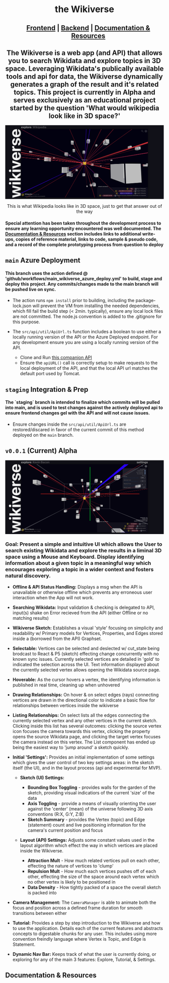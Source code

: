 <h1 align=center>the Wikiverse</h1>
<ul align=center>
  <h2>
    <a href=https://github.com/horaciovelvetine/wikidata-universe-client>Frontend</a> |
    <a href=https://github.com/horaciovelvetine/wikidata-universe-api>Backend</a> |
    <a href=#Documentation-&-Resources>Documentation & Resources </a>
  </h2>
</ul>

<h2 align=center>The Wikiverse is a web app (and API) that allows you to search Wikidata and explore topics in 3D space. Leveraging Wikidata's publically available tools and api for data, the Wikiverse dynamically generates a graph of the result and it's related topics. This project is currently in Alpha and serves exclusively as an educational project started by the question 'What would wikipedia look like in 3D space?'</h2>

<img align=center src=.github/readme_assests/wikipedia_in3D_v0.0.1.png>
<p align=center>This is what Wikipedia looks like in 3D space, just to get that answer out of the way</p>  

<h4>Special attention has been taken throughout the development process to ensure any learning opportunity encountered was well documented. The <a href=#Documentation-&-Resources>Documentation & Resources</a> section includes links to additional write-ups, copies of reference material, links to code, sample & pseudo code, and a record of the complete prototyping process from question to deploy</h4>

## `main` Azure Deployment

<h4>This branch uses the action defined @ 'github/workflows/main_wikiverse_azure_deploy.yml' to build, stage and deploy this project. Any commits/changes made to the main branch will be pushed live on sync. </h4>

- The action runs `npm install` prior to building, including the package-lock.json will prevent the VM from installing the needed dependencies, which fill fail the build step (< 2min. typically), ensure any local lock files are not committed. The node.js convention is added to the .gitignore for this purpose.

- The `src/api/util/ApiUrl.ts` function includes a boolean to use either a locally running version of the API or the Azure Deployed endpoint. For any development ensure you are using a locally running version of the API. 

  - Clone and Run <a href='https://github.com/horaciovelvetine/wikidata-universe-api'>this companion API</a>
  - Ensure the `apiURL()` call is correctly setup to make requests to the local deployment of the API, and that the local API url matches the default port used by Tomcat.

## `staging` Integration & Prep

<h4>The `staging` branch is intended to finalize which commits will be pulled into main, and is used to test changes against the actively deployed api to ensure frontend changes gel with the API and will not cause issues.</h4>

- Ensure changes inside the `src/api/util/ApiUrl.ts` are restored/discared in favor of the current commit of this method deployed on the `main` branch.

## `v0.0.1` (Current) Alpha

<img align=center src=.github/readme_assests/kb_ver0.0.1_demo.png>

<h3>Goal: Present a simple and intuitive UI which allows the User to search existing Wikidata and explore the results in a liminal 3D space using a Mouse and Keyboard. Display identifying information about a given topic in a meaningful way which encourages exploring a topic in a wider context and fosters natural discovery.</h3>

- **Offline & API Status Handling:** Displays a msg when the API is unavailable or otherwise offline which prevents any erroneous user interaction when the App will not work. 
- **Searching Wikidata:** Input validation & checking is delegated to API, input(s) shake on Error recieved from the API (either Offline or no matching results)
- **Wikiverse Sketch:** Establishes a visual 'style' focusing on simplicity and readability w/ Primary models for Vertices, Properties, and Edges stored inside a (borrowed from the API) Graphset. 
- **Selectable:** Vertices can be selected and deslected w/ cut_state being brodcast to React & P5 (sketch) effecting change concurrently with no known sync issues. Currently selected vertices are detailed in 'gold' to indicated the selection across the UI. Text information displayed about the currently selected vertex allows opening the Wikidata source page.
- **Hoverable:** As the cursor hovers a vertex, the identifying information is published in real time, cleaning up when unhovered
- **Drawing Relationships:** On hover & on select edges (rays) connecting vertices are drawn in the directional color to indicate a basic flow for relationships between vertices inside the wikiverse
- **Listing Relationships:** On select lists all the edges connecting the currently selected vertex and any other vertices in the current sketch. Clicking inside this list has several outcomes: clicking the source vertex icon focuses the camera towards this vertex, clicking the property opens the source Wikidata page, and clicking the target vertex focuses the camera instead on this vertex. The List component has ended up being the easiest way to 'jump around' a sketch quickly.
- **Initial 'Settings':** Provides an initial implementation of some settings which gives the user control of two key settings areas: in the sketch itself (the UI), and in the layout process (api and experimental for MVP).

  - **Sketch (UI) Settings:** 

    - **Bounding Box Toggling** - provides walls for the garden of the sketch, providing visual indicatiors of the current 'size' of the data
    - **Axis Toggling** - provide a means of visually orienting the user against the 'center' (mean)  of the universe following 3D axis conventions (R:X, G:Y, Z:B)
    - **Sketch Summary** - provides the Vertex (topic) and Edge (statement) count and live positioning information for the camera's current position and focus 
  
  - **Layout (API) Settings:** Adjusts some constant values used in the layout algorithm which effect the way in which vertices are placed inside the Wikiverse.

    - **Attraction Mult** - How much related vertices pull on each other, effecting the nature of vertices to 'clump'
    - **Repulsion Mult** - How much each vertices pushes off of each other, effecting the size of the space around each vertex which no other vertex is likely to be positioned in
    - **Data Density** - How tightly packed of a space the overall sketch is packed into 

- **Camera Management:** The `CameraManager` is able to animate both the focus and position across a defined frame duration for smooth transitions between either
- **Tutorial:** Provides a step by step introduction to the Wikiverse and how to use the application. Details each of the current features and abstracts concepts to digestable chunks for any user. This includes using more convention freindly language where Vertex is Topic, and Edge is Statement. 
- **Dynamic Nav Bar:** Keeps track of what the user is currently doing, or exploring for any of the main 3 features: Explore, Tutorial, & Settings.  

## Documentation & Resources


